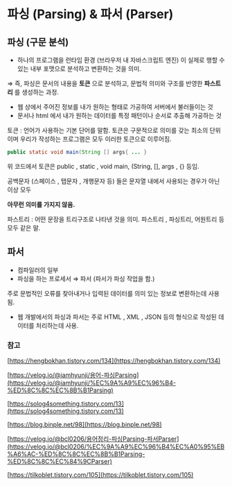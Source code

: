 # 파싱 (Parsing) & 파서 (Parser)

## 파싱 (구문 분석)

- 하나의 프로그램을 런타임 환경 (브라우저 내 자바스크립트 엔진) 이 실제로 행할 수 있는
내부 포맷으로 분석하고 변환하는 것을 의미.

⇒ 즉, 파싱은 문서의 내용을 **토큰** 으로 분석하고, 문법적 의미와 구조를 반영한 **파스트리** 를 생성하는 과정.
- 웹 상에서 주어진 정보를 내가 원하는 형태로 가공하여 서버에서 불러들이는 것
- 문서나 html 에서 내가 원하는 데이터를 특정 패턴이나 순서로 추출해 가공하는 것

토큰 : 언어가 사용하는 기본 단어를 말함. 토큰은 구문적으로 의미를 갖는 최소의 단위이며 우리가 작성하는 프로그램은 모두 이러한 토큰으로 이루어짐.

```java
public static void main(String [] args{ ... }
```

위 코드에서 토큰은 public , static , void main, (String, [], args , {} 등임.

공백문자 (스페이스 , 탭문자 , 개행문자 등) 들은 문자열 내에서 사용되는 경우가 아닌 이상 모두

**아무런 의미를 가지지 않음.**

파스트리 : 어떤 문장을 트리구조로 나타낸 것을 의미. 파스트리 , 파싱트리, 어원트리 등 모두 같은 말.

## 파서

- 컴파일러의 일부
- 파싱을 하는 프로세서 ⇒ 파서 (파서가 파싱 작업을 함.)

주로 문법적인 오류를 찾아내거나 입력된 데이터를 의미 있는 정보로 변환하는데 사용됨.
- 웹 개발에서의 파싱과 파서는 주로 HTML , XML , JSON 등의 형식으로 작성된 데이터를 처리하는데 사용.

### 참고

[https://hengbokhan.tistory.com/134](https://hengbokhan.tistory.com/134)

[https://velog.io/@iamhyunji/용어-파싱Parsing](https://velog.io/@iamhyunji/%EC%9A%A9%EC%96%B4-%ED%8C%8C%EC%8B%B1Parsing)

[https://solog4something.tistory.com/13](https://solog4something.tistory.com/13)

[https://blog.binple.net/98](https://blog.binple.net/98)

[https://velog.io/@bcl0206/용어정리-파싱Parsing-파서Parser](https://velog.io/@bcl0206/%EC%9A%A9%EC%96%B4%EC%A0%95%EB%A6%AC-%ED%8C%8C%EC%8B%B1Parsing-%ED%8C%8C%EC%84%9CParser)

[https://tilkoblet.tistory.com/105](https://tilkoblet.tistory.com/105)